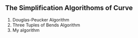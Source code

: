 ## The Simplification Algorithoms of Curve
1. Douglas-Peucker Algorithm
2. Three Tuples of Bends Algorithm
3. My algorithm
